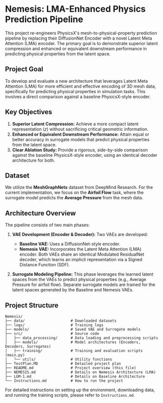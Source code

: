 # Nemesis: LMA-Enhanced Physics Prediction Pipeline

This project re-engineers PhysicsX's mesh-to-physical-property prediction pipeline by replacing their DiffusionNet Encoder with a novel Latent Meta Attention (LMA) encoder. The primary goal is to demonstrate superior latent compression and enhanced or equivalent downstream performance in predicting physical properties from the latent space.

## Project Goal

To develop and evaluate a new architecture that leverages Latent Meta Attention (LMA) for more efficient and effective encoding of 3D mesh data, specifically for predicting physical properties in simulation tasks. This involves a direct comparison against a baseline PhysicsX-style encoder.

## Key Objectives

1.  **Superior Latent Compression:** Achieve a more compact latent representation ($z$) without sacrificing critical geometric information.
2.  **Enhanced or Equivalent Downstream Performance:** Attain equal or better accuracy in surrogate models that predict physical properties from the latent space.
3.  **Clear Ablation Study:** Provide a rigorous, side-by-side comparison against the baseline PhysicsX-style encoder, using an identical decoder architecture for both.

## Dataset

We utilize the **MeshGraphNets** dataset from DeepMind Research. For the current implementation, we focus on the **Airfoil Flow** task, where the surrogate model predicts the **Average Pressure** from the mesh data.

## Architecture Overview

The pipeline consists of two main phases:

1.  **VAE Development (Encoder & Decoder):** Two VAEs are developed:
    *   **Baseline VAE:** Uses a DiffusionNet-style encoder.
    *   **Nemesis VAE:** Incorporates the Latent Meta Attention (LMA) encoder.
    Both VAEs share an identical Modulated ResidualNet decoder, which learns an implicit representation via a Signed Distance Function (SDF).

2.  **Surrogate Modeling Pipeline:** This phase leverages the learned latent spaces from the VAEs to predict physical properties (e.g., Average Pressure for airfoil flow). Separate surrogate models are trained for the latent spaces generated by the Baseline and Nemesis VAEs.

## Project Structure

```
Nemesis/
├── data/                     # Downloaded datasets
├── logs/                     # Training logs
├── models/                   # Saved VAE and Surrogate models
├── src/                      # Source code
│   ├── data_processing/      # Data loading and preprocessing scripts
│   ├── models/               # Model architectures (Encoders, Decoders, Surrogates)
│   ├── training/             # Training and evaluation scripts (main.py)
│   └── utils/                # Utility functions
├── TestPlan.MD               # Detailed project plan
├── README.md                 # Project overview (this file)
├── NEMESIS.md                # Details on Nemesis Architecture (LMA)
├── LGM-1.md                  # Details on Baseline Architecture
└── Instructions.md           # How to run the project
```

For detailed instructions on setting up the environment, downloading data, and running the training scripts, please refer to `Instructions.md`.